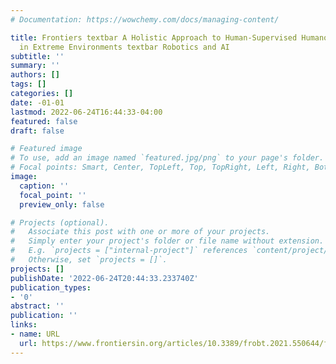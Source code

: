 ```yaml
---
# Documentation: https://wowchemy.com/docs/managing-content/

title: Frontiers textbar A Holistic Approach to Human-Supervised Humanoid Robot Operations
  in Extreme Environments textbar Robotics and AI
subtitle: ''
summary: ''
authors: []
tags: []
categories: []
date: -01-01
lastmod: 2022-06-24T16:44:33-04:00
featured: false
draft: false

# Featured image
# To use, add an image named `featured.jpg/png` to your page's folder.
# Focal points: Smart, Center, TopLeft, Top, TopRight, Left, Right, BottomLeft, Bottom, BottomRight.
image:
  caption: ''
  focal_point: ''
  preview_only: false

# Projects (optional).
#   Associate this post with one or more of your projects.
#   Simply enter your project's folder or file name without extension.
#   E.g. `projects = ["internal-project"]` references `content/project/deep-learning/index.md`.
#   Otherwise, set `projects = []`.
projects: []
publishDate: '2022-06-24T20:44:33.233740Z'
publication_types:
- '0'
abstract: ''
publication: ''
links:
- name: URL
  url: https://www.frontiersin.org/articles/10.3389/frobt.2021.550644/full
---
```

